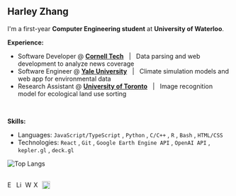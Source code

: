 ## Harley Zhang

I'm a first-year **Computer Engineering student** at **University of Waterloo**.
<br/>

**Experience:**

- Software Developer @ **[Cornell Tech](https://s.tech.cornell.edu/)** &nbsp; | &nbsp; Data parsing and web development to analyze news coverage
- Software Engineer @ **[Yale University](https://www.researchgate.net/lab/William-K-Lauenroth-Lab)** &nbsp; | &nbsp; Climate simulation models and web app for environmental data
- Research Assistant @ **[University of Toronto](https://cubes-labs.com/)** &nbsp; | &nbsp; Image recognition model for ecological land use sorting
<br/>

**Skills:**

- Languages: `JavaScript/TypeScript` , `Python` , `C/C++` , `R` , `Bash` , `HTML/CSS`
- Technologies: `React` , `Git` , `Google Earth Engine API` , `OpenAI API` , `kepler.gl` , `deck.gl`

![Top Langs](https://github-readme-stats.vercel.app/api/top-langs/?username=anuraghazra&layout=compact&theme=github_dark_dimmed)

<br/>

<a href="mailto:h333zhan@uwaterloo.ca" target="_blank">
  <img align="left" alt="Email" width="17px" src="https://img.icons8.com/?size=100&id=86875&format=png&color=ffffff" />
</a>
<a href="https://www.linkedin.com/in/harley-zhang">
  <img align="left" alt="LinkedIn" width="17px" src="https://img.icons8.com/?size=100&id=8808&format=png&color=ffffff" />
</a>
<a href="https://harleyzhang.info/" target="_blank">
  <img align="left" alt="Website" width="16px" src="https://img.icons8.com/ios/50/FFFFFF/globe--v1.png" />
</a>
<a href="https://x.com/HarleyZhang06" target="_blank">
  <img align="left" alt="X" width="16px" src="https://img.icons8.com/?size=100&id=fJp7hepMryiw&format=png&color=ffffff" />
</a>
<a href="https://www.youtube.com/@harleyzhang3092" target="_blank">
  <img align="left" alt="YouTube" width="18px" src="https://img.icons8.com/?size=100&id=37326&format=png&color=ffffff" />
</a>
